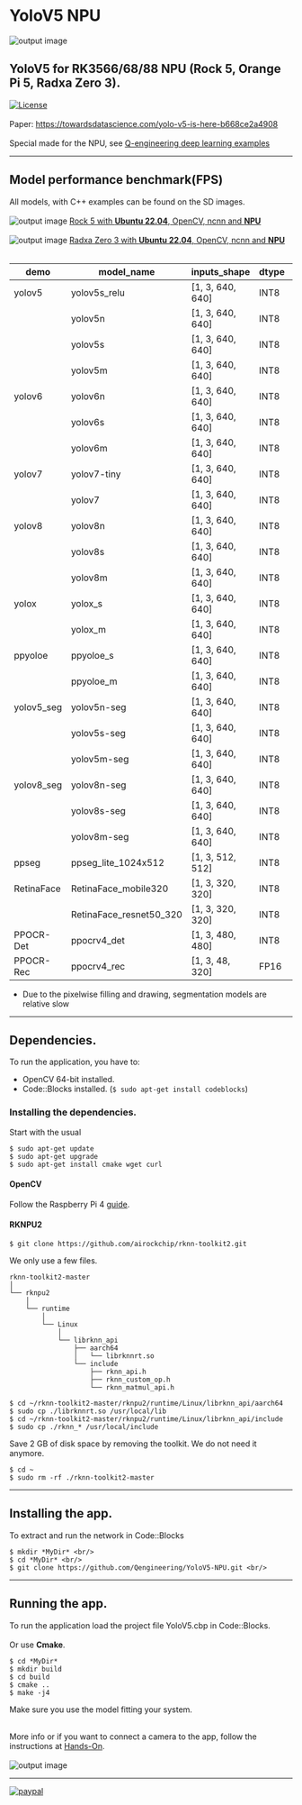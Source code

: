 # YoloV5 NPU
![output image]( https://qengineering.eu/github/YoloV5_Parking_NPU.webp )
## YoloV5 for RK3566/68/88 NPU (Rock 5, Orange Pi 5, Radxa Zero 3). <br/>
[![License](https://img.shields.io/badge/License-BSD%203--Clause-blue.svg)](https://opensource.org/licenses/BSD-3-Clause)<br/><br/>
Paper: https://towardsdatascience.com/yolo-v5-is-here-b668ce2a4908<br/><br/>
Special made for the NPU, see [Q-engineering deep learning examples](https://qengineering.eu/deep-learning-examples-on-raspberry-32-64-os.html)

------------

## Model performance benchmark(FPS)

All models, with C++ examples can be found on the SD images.<br><br>
![output image]( https://qengineering.eu/github/RockPi5_Ubuntu_22.jpg ) [Rock 5 with **Ubuntu 22.04**, OpenCV, ncnn and **NPU**](https://github.com/Qengineering/Rock-5-Ubuntu-22-image)<br><br>
![output image]( https://qengineering.eu/github/RadxaZero3_Ubuntu_22.jpg ) [Radxa Zero 3 with **Ubuntu 22.04**, OpenCV, ncnn and **NPU**](https://github.com/Qengineering/Radxa-Zero-3-NPU-Ubuntu22)<br><br>



| demo             | model_name                   | inputs_shape            | dtype | RK3588  | RK3566/68  |
| ---------------- | ---------------------------- | ----------------------- | ----- | :-----: | :--------: |
| yolov5           | yolov5s_relu                 | [1, 3, 640, 640]        | INT8  | 50.0    | 14.8       |
|                  | yolov5n                      | [1, 3, 640, 640]        | INT8  | 58.8    | 19.5       |
|                  | yolov5s                      | [1, 3, 640, 640]        | INT8  | 37.7    | 11.7       |
|                  | yolov5m                      | [1, 3, 640, 640]        | INT8  | 16.2    | 5.7        |
| yolov6           | yolov6n                      | [1, 3, 640, 640]        | INT8  | 63.0    | 18.0       |
|                  | yolov6s                      | [1, 3, 640, 640]        | INT8  | 29.5    | 8.1        |
|                  | yolov6m                      | [1, 3, 640, 640]        | INT8  | 15.4    | 4.5        |
| yolov7           | yolov7-tiny                  | [1, 3, 640, 640]        | INT8  | 53.4    | 16.1       |
|                  | yolov7                       | [1, 3, 640, 640]        | INT8  | 9.4     | 3.4        |
| yolov8           | yolov8n                      | [1, 3, 640, 640]        | INT8  | 53.1    | 18.2       |
|                  | yolov8s                      | [1, 3, 640, 640]        | INT8  | 28.5    | 8.9        |
|                  | yolov8m                      | [1, 3, 640, 640]        | INT8  | 12.1    | 4.4        |
| yolox            | yolox_s                      | [1, 3, 640, 640]        | INT8  | 30.0    | 10.0       |
|                  | yolox_m                      | [1, 3, 640, 640]        | INT8  | 12.9    | 4.8        |
| ppyoloe          | ppyoloe_s                    | [1, 3, 640, 640]        | INT8  | 28.8    | 9.2        |
|                  | ppyoloe_m                    | [1, 3, 640, 640]        | INT8  | 13.1    | 5.04       |
| yolov5_seg       | yolov5n-seg                  | [1, 3, 640, 640]        | INT8  | 9.4     | 1.04       |
|                  | yolov5s-seg                  | [1, 3, 640, 640]        | INT8  | 7.8     | 0.87       |
|                  | yolov5m-seg                  | [1, 3, 640, 640]        | INT8  | 6.1     | 0.71       |
| yolov8_seg       | yolov8n-seg                  | [1, 3, 640, 640]        | INT8  | 8.9     | 0.91       |
|                  | yolov8s-seg                  | [1, 3, 640, 640]        | INT8  | 7.3     | 0.87       |
|                  | yolov8m-seg                  | [1, 3, 640, 640]        | INT8  | 4.5     | 0.7        |
| ppseg	           | ppseg_lite_1024x512          |	[1, 3, 512, 512]	      | INT8	| 27.5    | 2.4        |
| RetinaFace       | RetinaFace_mobile320         | [1, 3, 320, 320]        | INT8  | 243.6   | 88.5       |
|                  | RetinaFace_resnet50_320      | [1, 3, 320, 320]        | INT8  | 43.4    | 11.8       |
| PPOCR-Det        | ppocrv4_det                  | [1, 3, 480, 480]        | INT8  | 31.5    | 15.1       |
| PPOCR-Rec        | ppocrv4_rec                  | [1, 3, 48, 320]         | FP16  | 35.7    | 17.3       |

* Due to the pixelwise filling and drawing, segmentation models are relative slow

------------

## Dependencies.
To run the application, you have to:
- OpenCV 64-bit installed.
- Code::Blocks installed. (```$ sudo apt-get install codeblocks```)

### Installing the dependencies.
Start with the usual 
```
$ sudo apt-get update 
$ sudo apt-get upgrade
$ sudo apt-get install cmake wget curl
```
#### OpenCV
Follow the Raspberry Pi 4 [guide](https://qengineering.eu/install-opencv-on-raspberry-64-os.html).<br>

#### RKNPU2
```
$ git clone https://github.com/airockchip/rknn-toolkit2.git
```
We only use a few files.
```
rknn-toolkit2-master
│      
└── rknpu2
    │      
    └── runtime
        │       
        └── Linux
            │      
            └── librknn_api
                ├── aarch64
                │   └── librknnrt.so
                └── include
                    ├── rknn_api.h
                    ├── rknn_custom_op.h
                    └── rknn_matmul_api.h

$ cd ~/rknn-toolkit2-master/rknpu2/runtime/Linux/librknn_api/aarch64
$ sudo cp ./librknnrt.so /usr/local/lib
$ cd ~/rknn-toolkit2-master/rknpu2/runtime/Linux/librknn_api/include
$ sudo cp ./rknn_* /usr/local/include
```
Save 2 GB of disk space by removing the toolkit. We do not need it anymore.
```
$ cd ~
$ sudo rm -rf ./rknn-toolkit2-master
```

------------

## Installing the app.
To extract and run the network in Code::Blocks <br/>
```
$ mkdir *MyDir* <br/>
$ cd *MyDir* <br/>
$ git clone https://github.com/Qengineering/YoloV5-NPU.git <br/>
```

------------

## Running the app.
To run the application load the project file YoloV5.cbp in Code::Blocks.<br/><br>
Or use **Cmake**.
```
$ cd *MyDir*
$ mkdir build
$ cd build
$ cmake ..
$ make -j4
```
Make sure you use the model fitting your system.<br><br>

More info or if you want to connect a camera to the app, follow the instructions at [Hands-On](https://qengineering.eu/deep-learning-examples-on-raspberry-32-64-os.html#HandsOn).<br/><br/>
![output image]( https://qengineering.eu/github/YoloV5_Bus_NPU.webp )

------------

[![paypal](https://qengineering.eu/images/TipJarSmall4.png)](https://www.paypal.com/cgi-bin/webscr?cmd=_s-xclick&hosted_button_id=CPZTM5BB3FCYL) 


